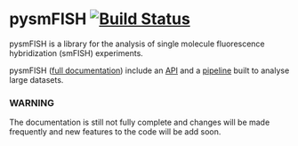 # pysmFISH        [![Build Status](https://travis-ci.org/linnarsson-lab/pysmFISH.svg?branch=master)](https://travis-ci.org/linnarsson-lab/pysmFISH)

pysmFISH is a library for the analysis of single molecule fluorescence hybridization (smFISH) experiments.

pysmFISH ([full documentation](http://linnarssonlab.org/pysmFISH/index.html)) include an 
[API](http://linnarssonlab.org/pysmFISH/API/index.html) and a [pipeline](http://linnarssonlab.org/pysmFISH/scripts/index.html)
built to analyse large datasets.

### WARNING
The documentation is still not fully complete and changes will be made frequently and new features to the code will be add soon.
